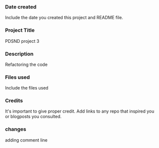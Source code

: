 ### Date created
Include the date you created this project and README file.

### Project Title
PDSND project 3

### Description
Refactoring the code

### Files used
Include the files used

### Credits
It's important to give proper credit. Add links to any repo that inspired you or blogposts you consulted.

### changes
adding comment line
